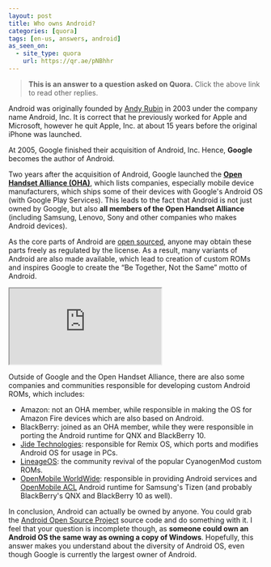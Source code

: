 ```yaml
---
layout: post
title: Who owns Android?
categories: [quora]
tags: [en-us, answers, android]
as_seen_on:
  - site_type: quora
    url: https://qr.ae/pNBhhr
---
```

> **This is an answer to a question asked on Quora.** Click the above link to read other replies.

Android was originally founded by [Andy Rubin](https://en.m.wikipedia.org/wiki/Andy_Rubin) in 2003 under the company name Android, Inc. It is correct that he previously worked for Apple and Microsoft, however he quit Apple, Inc. at about 15 years before the original iPhone was launched.

At 2005, Google finished their acquisition of Android, Inc. Hence, **Google** becomes the author of Android.

Two years after the acquisition of Android, Google launched the [**Open Handset Alliance (OHA)**](https://en.m.wikipedia.org/wiki/Open_Handset_Alliance), which lists companies, especially mobile device manufacturers, which ships some of their devices with Google's Android OS (with Google Play Services). This leads to the fact that Android is not just owned by Google, but also **all members of the Open Handset Alliance** (including Samsung, Lenovo, Sony and other companies who makes Android devices).

As the core parts of Android are [open sourced](https://simple.m.wikipedia.org/wiki/Open_source), anyone may obtain these parts freely as regulated by the license. As a result, many variants of Android are also made available, which lead to creation of custom ROMs and inspires Google to create the “Be Together, Not the Same” motto of Android.

<iframe class="w-full h-300" src="https://www.youtube.com/embed/hr0HBLGFEsA" allow="accelerometer; autoplay; clipboard-write; encrypted-media; gyroscope; picture-in-picture"></iframe>

Outside of Google and the Open Handset Alliance, there are also some companies and communities responsible for developing custom Android ROMs, which includes:

+ Amazon: not an OHA member, while responsible in making the OS for Amazon Fire devices which are also based on Android.
+ BlackBerry: joined as an OHA member, while they were responsible in porting the Android runtime for QNX and BlackBerry 10.
+ [Jide Technologies](http://www.jide.com/): responsible for Remix OS, which ports and modifies Android OS for usage in PCs.
+ [LineageOS](https://www.lineageos.org/): the community revival of the popular CyanogenMod custom ROMs.
+ [OpenMobile WorldWide](https://www.openmobileww.com/): responsible in providing Android services and [OpenMobile ACL](https://www.openmobileww.com/acl-1)
Android runtime for Samsung's Tizen (and probably BlackBerry's QNX and BlackBerry 10 as well).

In conclusion, Android can actually be owned by anyone. You could grab the [Android Open Source Project](https://source.android.com/) source code and do something with it. I feel that your question is incomplete though, as **someone could own an Android OS the same way as owning a copy of Windows**. Hopefully, this answer makes you understand about the diversity of Android OS, even though Google is currently the largest owner of Android.